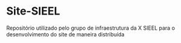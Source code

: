 # Site-SIEEL
 Repositório utilizado pelo grupo de infraestrutura da X SIEEL para o desenvolvimento do site de maneira distribuída
